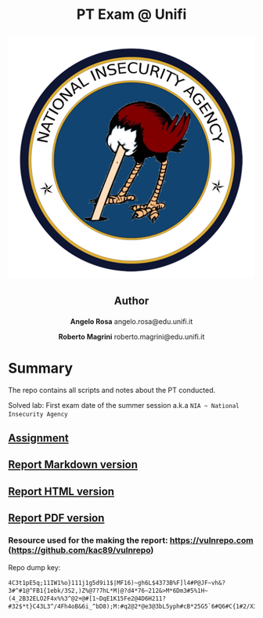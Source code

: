 # <p style="text-align:center;">PT Exam @ Unifi</p>
![img](media/imgs/nia.jpg)

## <p style="text-align:center;">Author</p>
<p style="text-align:center;"><b>Angelo Rosa</b> angelo.rosa@edu.unifi.it</p>
<p style="text-align:center;"><b>Roberto Magrini</b> roberto.magrini@edu.unifi.it</p>

# Summary 

The repo contains all scripts and notes about the PT conducted.

Solved lab: First exam date of the summer session a.k.a `NIA ~ National Insecurity Agency`

##  [Assignment](Assignment%20June%202025.pdf) 
##  [Report Markdown version](report.md)
##  [Report HTML version](report.html)
##  [Report PDF version](report.pdf)
### Resource used for the making the report: https://vulnrepo.com (https://github.com/kac89/vulnrepo)

Repo dump key:

```
4C3t1pE5q;11IW1%o}111j1g5d9i1$|MF16)~gh6L$4373B%F]l4#P@JF~vh&?3#^#1@^FB1{1ebk/3S2,)Z%@7?7hL*M|@?d4*76~212&>M*6Dm3#5%1H~(4_2B32ELO2F4x%%3^@2+@#[1~DqE1K15Fe2@4D6H211?#32$*t}C43L3^/4Fh4oB&6i_^bD8);M:#q2@2*@e3@3bL5yph#cB*25G5`6#Q6#C{1#2/X3DB@()1c37424Hyy$+V#X`
```